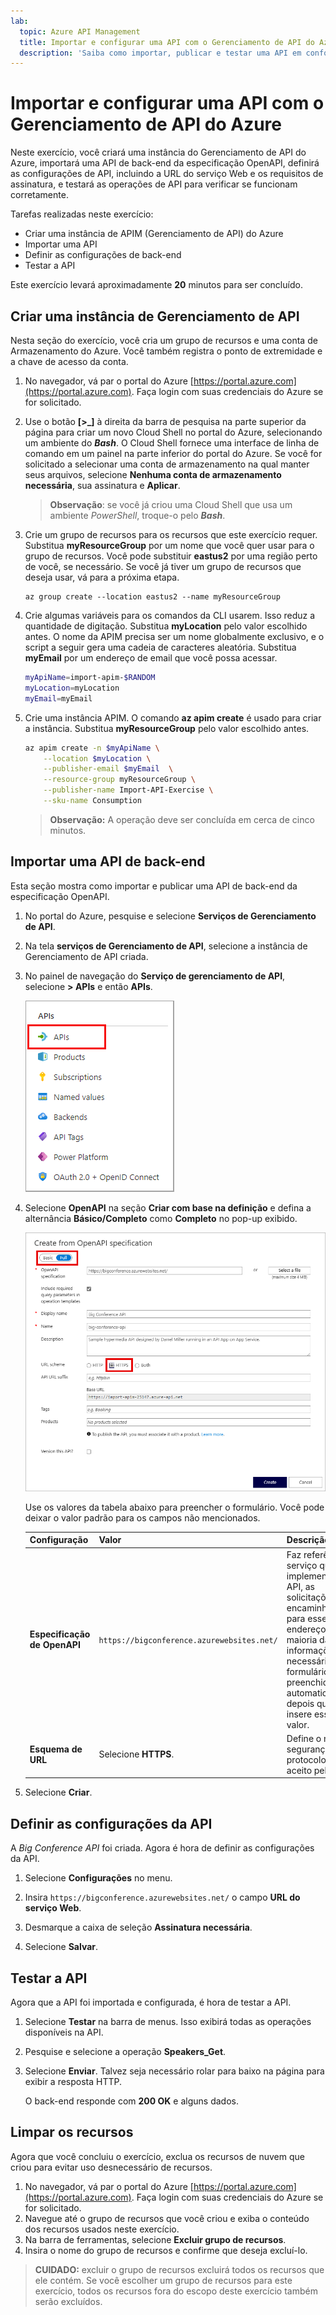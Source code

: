 ```yaml
---
lab:
  topic: Azure API Management
  title: Importar e configurar uma API com o Gerenciamento de API do Azure
  description: 'Saiba como importar, publicar e testar uma API em conformidade com a especificação de OpenAPI.'
---
```


# Importar e configurar uma API com o Gerenciamento de API do Azure

Neste exercício, você criará uma instância do Gerenciamento de API do Azure, importará uma API de back-end da especificação OpenAPI, definirá as configurações de API, incluindo a URL do serviço Web e os requisitos de assinatura, e testará as operações de API para verificar se funcionam corretamente.

Tarefas realizadas neste exercício:

* Criar uma instância de APIM (Gerenciamento de API) do Azure
* Importar uma API
* Definir as configurações de back-end
* Testar a API

Este exercício levará aproximadamente **20** minutos para ser concluído.

## Criar uma instância de Gerenciamento de API

Nesta seção do exercício, você cria um grupo de recursos e uma conta de Armazenamento do Azure. Você também registra o ponto de extremidade e a chave de acesso da conta.

1. No navegador, vá par o portal do Azure [https://portal.azure.com](https://portal.azure.com). Faça login com suas credenciais do Azure se for solicitado.

1. Use o botão **[\>_]** à direita da barra de pesquisa na parte superior da página para criar um novo Cloud Shell no portal do Azure, selecionando um ambiente do ***Bash***. O Cloud Shell fornece uma interface de linha de comando em um painel na parte inferior do portal do Azure. Se você for solicitado a selecionar uma conta de armazenamento na qual manter seus arquivos, selecione **Nenhuma conta de armazenamento necessária**, sua assinatura e **Aplicar**.

    > **Observação**: se você já criou uma Cloud Shell que usa um ambiente *PowerShell*, troque-o pelo ***Bash***.

1. Crie um grupo de recursos para os recursos que este exercício requer. Substitua **myResourceGroup** por um nome que você quer usar para o grupo de recursos. Você pode substituir **eastus2** por uma região perto de você, se necessário. Se você já tiver um grupo de recursos que deseja usar, vá para a próxima etapa.

    ```azurecli
    az group create --location eastus2 --name myResourceGroup
    ```

1. Crie algumas variáveis para os comandos da CLI usarem. Isso reduz a quantidade de digitação. Substitua **myLocation** pelo valor escolhido antes. O nome da APIM precisa ser um nome globalmente exclusivo, e o script a seguir gera uma cadeia de caracteres aleatória. Substitua **myEmail** por um endereço de email que você possa acessar.

    ```bash
    myApiName=import-apim-$RANDOM
    myLocation=myLocation
    myEmail=myEmail
    ```

1. Crie uma instância APIM. O comando **az apim create** é usado para criar a instância. Substitua **myResourceGroup** pelo valor escolhido antes.

    ```bash
    az apim create -n $myApiName \
        --location $myLocation \
        --publisher-email $myEmail  \
        --resource-group myResourceGroup \
        --publisher-name Import-API-Exercise \
        --sku-name Consumption 
    ```
    > **Observação:** A operação deve ser concluída em cerca de cinco minutos. 

## Importar uma API de back-end

Esta seção mostra como importar e publicar uma API de back-end da especificação OpenAPI.

1. No portal do Azure, pesquise e selecione **Serviços de Gerenciamento de API**.

1. Na tela **serviços de Gerenciamento de API**, selecione a instância de Gerenciamento de API criada.

1. No painel de navegação do **Serviço de gerenciamento de API**, selecione **> APIs** e então **APIs**.

    ![Captura de tela da seção APIs do painel de navegação.](./media/select-apis-navigation-pane.png)


1. Selecione **OpenAPI** na seção **Criar com base na definição** e defina a alternância **Básico/Completo** como **Completo** no pop-up exibido.

    ![Captura de tela da caixa de diálogo da OpenAPI. Os campos são detalhados na tabela a seguir.](./media/create-api.png)

    Use os valores da tabela abaixo para preencher o formulário. Você pode deixar o valor padrão para os campos não mencionados.

    | Configuração | Valor | Descrição |
    |--|--|--|
    | **Especificação de OpenAPI** | `https://bigconference.azurewebsites.net/` | Faz referência ao serviço que implementa a API, as solicitações são encaminhadas para esse endereço. A maioria das informações necessárias no formulário é preenchida automaticamente depois que você insere esse valor. |
    | **Esquema de URL** | Selecione **HTTPS**. | Define o nível de segurança do protocolo HTTP aceito pela API. |

1. Selecione **Criar**.

## Definir as configurações da API

A *Big Conference API* foi criada. Agora é hora de definir as configurações da API. 

1. Selecione **Configurações** no menu.

1. Insira `https://bigconference.azurewebsites.net/` o campo **URL do serviço Web**.

1. Desmarque a caixa de seleção **Assinatura necessária**.

1. Selecione **Salvar**.

## Testar a API

Agora que a API foi importada e configurada, é hora de testar a API.

1. Selecione **Testar** na barra de menus. Isso exibirá todas as operações disponíveis na API.

1. Pesquise e selecione a operação **Speakers_Get**. 

1. Selecione **Enviar**. Talvez seja necessário rolar para baixo na página para exibir a resposta HTTP.

    O back-end responde com **200 OK** e alguns dados.

## Limpar os recursos

Agora que você concluiu o exercício, exclua os recursos de nuvem que criou para evitar uso desnecessário de recursos.

1. No navegador, vá par o portal do Azure [https://portal.azure.com](https://portal.azure.com). Faça login com suas credenciais do Azure se for solicitado.
1. Navegue até o grupo de recursos que você criou e exiba o conteúdo dos recursos usados neste exercício.
1. Na barra de ferramentas, selecione **Excluir grupo de recursos**.
1. Insira o nome do grupo de recursos e confirme que deseja excluí-lo.

> **CUIDADO:** excluir o grupo de recursos excluirá todos os recursos que ele contém. Se você escolher um grupo de recursos para este exercício, todos os recursos fora do escopo deste exercício também serão excluídos.
